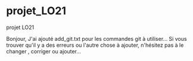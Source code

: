 # projet_LO21
projet LO21

Bonjour,
J'ai ajouté add_git.txt pour les commandes git à utiliser...
Si vous trouver qu'il y a des erreurs ou l'autre chose à ajouter, n'hésitez pas à le changer , corriger ou ajouter...
